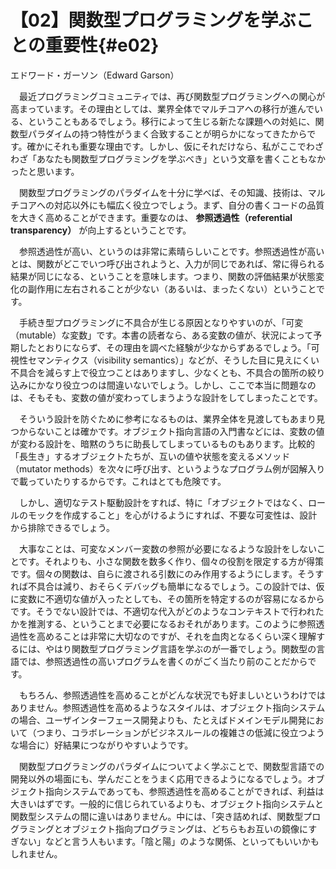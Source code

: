# 【02】関数型プログラミングを学ぶことの重要性{#e02}

<div class="author">エドワード・ガーソン（Edward Garson）</div>

　最近プログラミングコミュニティでは、再び関数型プログラミングへの関心が高まっています。その理由としては、業界全体でマルチコアへの移行が進んでいる、ということもあるでしょう。移行によって生じる新たな課題への対処に、関数型パラダイムの持つ特性がうまく合致することが明らかになってきたからです。確かにそれも重要な理由です。しかし、仮にそれだけなら、私がここでわざわざ「あなたも関数型プログラミングを学ぶべき」という文章を書くこともなかったと思います。

　関数型プログラミングのパラダイムを十分に学べば、その知識、技術は、マルチコアへの対応以外にも幅広く役立つでしょう。まず、自分の書くコードの品質を大きく高めることができます。重要なのは、 **参照透過性（referential transparency）** が向上するということです。

　参照透過性が高い、というのは非常に素晴らしいことです。参照透過性が高いとは、関数がどこでいつ呼び出されようと、入力が同じであれば、常に得られる結果が同じになる、ということを意味します。つまり、関数の評価結果が状態変化の副作用に左右されることが少ない（あるいは、まったくない）ということです。

　手続き型プログラミングに不具合が生じる原因となりやすいのが、「可変（mutable）な変数」です。本書の読者なら、ある変数の値が、状況によって予期したとおりにならず、その理由を調べた経験が少なからずあるでしょう。「可視性セマンティクス（visibility semantics）」などが、そうした目に見えにくい不具合を減らす上で役立つことはありますし、少なくとも、不具合の箇所の絞り込みにかなり役立つのは間違いないでしょう。しかし、ここで本当に問題なのは、そもそも、変数の値が変わってしまうような設計をしてしまったことです。

　そういう設計を防ぐために参考になるものは、業界全体を見渡してもあまり見つからないことは確かです。オブジェクト指向言語の入門書などには、変数の値が変わる設計を、暗黙のうちに助長してしまっているものもあります。比較的「長生き」するオブジェクトたちが、互いの値や状態を変えるメソッド（mutator methods）を次々に呼び出す、というようなプログラム例が図解入りで載っていたりするからです。これはとても危険です。

　しかし、適切なテスト駆動設計をすれば、特に「オブジェクトではなく、ロールのモックを作成すること」を心がけるようにすれば、不要な可変性は、設計から排除できるでしょう。

　大事なことは、可変なメンバー変数の参照が必要になるような設計をしないことです。それよりも、小さな関数を数多く作り、個々の役割を限定する方が得策です。個々の関数は、自らに渡される引数にのみ作用するようにします。そうすれば不具合は減り、おそらくデバッグも簡単になるでしょう。この設計では、仮に変数に不適切な値が入ったとしても、その箇所を特定するのが容易になるからです。そうでない設計では、不適切な代入がどのようなコンテキストで行われたかを推測する、ということまで必要になるおそれがあります。このように参照透過性を高めることは非常に大切なのですが、それを血肉となるくらい深く理解するには、やはり関数型プログラミング言語を学ぶのが一番でしょう。関数型の言語では、参照透過性の高いプログラムを書くのがごく当たり前のことだからです。

　もちろん、参照透過性を高めることがどんな状況でも好ましいというわけではありません。参照透過性を高めるようなスタイルは、オブジェクト指向システムの場合、ユーザインターフェース開発よりも、たとえばドメインモデル開発において（つまり、コラボレーションがビジネスルールの複雑さの低減に役立つような場合に）好結果につながりやすいようです。

　関数型プログラミングのパラダイムについてよく学ぶことで、関数型言語での開発以外の場面にも、学んだことをうまく応用できるようになるでしょう。オブジェクト指向システムであっても、参照透過性を高めることができれば、利益は大きいはずです。一般的に信じられているよりも、オブジェクト指向システムと関数型システムの間に違いはありません。中には、「突き詰めれば、関数型プログラミングとオブジェクト指向プログラミングは、どちらもお互いの鏡像にすぎない」などと言う人もいます。「陰と陽」のような関係、といってもいいかもしれません。
